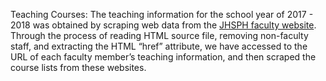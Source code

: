 Teaching Courses: The teaching information for the school year of 2017 - 2018 was obtained by scraping web data from the [JHSPH faculty website](https://www.jhsph.edu/faculty/directory/list/). Through the process of reading HTML source file, removing non-faculty staff, and extracting the HTML “href” attribute, we have accessed to the URL of each faculty member’s teaching information, and then scraped the course lists from these websites.
